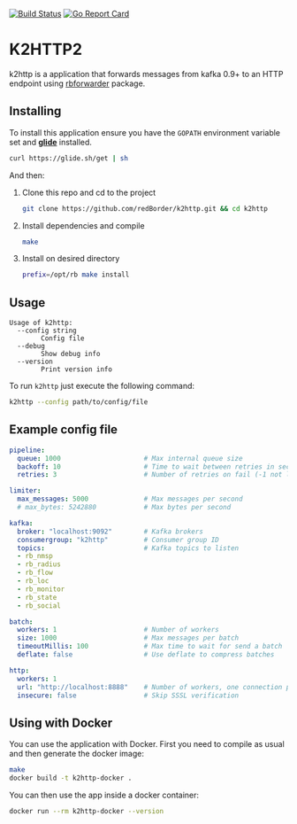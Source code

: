 [![Build Status](https://travis-ci.org/redBorder/k2http.svg?branch=master)](https://travis-ci.org/redBorder/k2http)
[![Go Report Card](https://goreportcard.com/badge/github.com/redBorder/k2http)](https://goreportcard.com/report/github.com/redBorder/k2http)

# K2HTTP2

k2http is a application that forwards messages from kafka 0.9+ to an HTTP
endpoint using [rbforwarder](https://github.com/redBorder/rbforwarder)
package.

## Installing

To install this application ensure you have the `GOPATH` environment variable
set and **[glide](https://glide.sh/)** installed.

```bash
curl https://glide.sh/get | sh
```

And then:

1. Clone this repo and cd to the project

    ```bash
    git clone https://github.com/redBorder/k2http.git && cd k2http
    ```
2. Install dependencies and compile

    ```bash
    make
    ```
3. Install on desired directory

    ```bash
    prefix=/opt/rb make install
    ```

## Usage

```
Usage of k2http:
  --config string
        Config file
  --debug
        Show debug info
  --version
        Print version info
```

To run `k2http` just execute the following command:

```bash
k2http --config path/to/config/file
```

## Example config file

```yaml
pipeline:
  queue: 1000                     # Max internal queue size
  backoff: 10                     # Time to wait between retries in seconds             
  retries: 3                      # Number of retries on fail (-1 not limited)

limiter:
  max_messages: 5000              # Max messages per second
  # max_bytes: 5242880            # Max bytes per second

kafka:
  broker: "localhost:9092"        # Kafka brokers
  consumergroup: "k2http"         # Consumer group ID   
  topics:                         # Kafka topics to listen
  - rb_nmsp
  - rb_radius
  - rb_flow
  - rb_loc
  - rb_monitor
  - rb_state
  - rb_social

batch:      
  workers: 1                      # Number of workers
  size: 1000                      # Max messages per batch
  timeoutMillis: 100              # Max time to wait for send a batch
  deflate: false                  # Use deflate to compress batches

http:
  workers: 1
  url: "http://localhost:8888"    # Number of workers, one connection per worker
  insecure: false                 # Skip SSSL verification
```

## Using with Docker

You can use the application with Docker. First you need to compile as usual and then generate the docker image:

```bash
make
docker build -t k2http-docker .
```

You can then use the app inside a docker container:

```bash
docker run --rm k2http-docker --version
```
